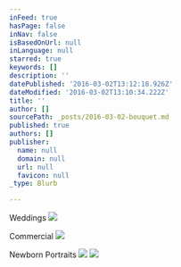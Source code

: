 ```yaml
---
inFeed: true
hasPage: false
inNav: false
isBasedOnUrl: null
inLanguage: null
starred: true
keywords: []
description: ''
datePublished: '2016-03-02T13:12:18.926Z'
dateModified: '2016-03-02T13:10:34.222Z'
title: ''
author: []
sourcePath: _posts/2016-03-02-bouquet.md
published: true
authors: []
publisher:
  name: null
  domain: null
  url: null
  favicon: null
_type: Blurb

---
```

Weddings
![](https://the-grid-user-content.s3-us-west-2.amazonaws.com/e922ee38-327f-45a5-a87c-f36492f6a6a5.jpg)

Commercial
![](https://the-grid-user-content.s3-us-west-2.amazonaws.com/fcfbacb8-bf57-4308-ad28-296f2e31afbc.jpg)

Newborn Portraits
![](https://the-grid-user-content.s3-us-west-2.amazonaws.com/1ebc40df-2c93-43b9-aa33-7edfd4e217b0.jpg)
![](https://the-grid-user-content.s3-us-west-2.amazonaws.com/3a753423-ef7a-4980-b4bb-ee5391f678ca.jpg)